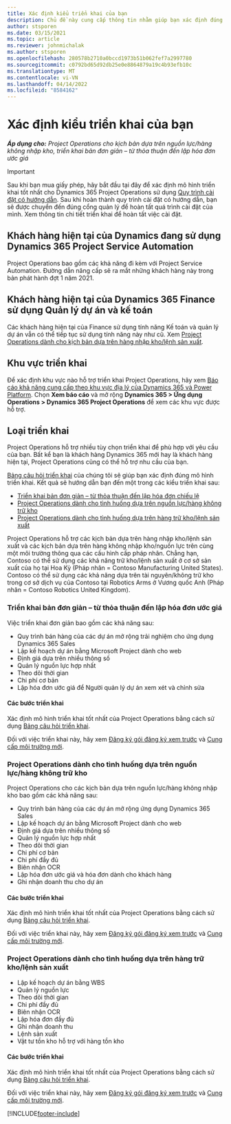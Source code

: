 ```yaml
---
title: Xác định kiểu triển khai của bạn
description: Chủ đề này cung cấp thông tin nhằm giúp bạn xác định đúng loại triển khai Project Operations cho công ty của bạn.
author: stsporen
ms.date: 03/15/2021
ms.topic: article
ms.reviewer: johnmichalak
ms.author: stsporen
ms.openlocfilehash: 280578b2710a0bccd1973b51b062fef7a2997780
ms.sourcegitcommit: c0792bd65d92db25e0e8864879a19c4b93efb10c
ms.translationtype: MT
ms.contentlocale: vi-VN
ms.lasthandoff: 04/14/2022
ms.locfileid: "8584162"
---
```

# <a name="determine-your-deployment-type"></a>Xác định kiểu triển khai của bạn

_**Áp dụng cho:** Project Operations cho kịch bản dựa trên nguồn lực/hàng không nhập kho, triển khai bản đơn giản – từ thỏa thuận đến lập hóa đơn ước giá_

> [!IMPORTANT]
> Sau khi bạn mua giấy phép, hãy bắt đầu tại đây để xác định mô hình triển khai tốt nhất cho Dynamics 365 Project Operations sử dụng [Quy trình cài đặt có hướng dẫn](https://aka.ms/provisionprojectoperations).
> Sau khi hoàn thành quy trình cài đặt có hướng dẫn, bạn sẽ được chuyển đến đúng cổng quản lý để hoàn tất quá trình cài đặt của mình. Xem thông tin chi tiết triển khai để hoàn tất việc cài đặt.


## <a name="existing-customers-of-dynamics-using-dynamics-365-project-service-automation"></a>Khách hàng hiện tại của Dynamics đang sử dụng Dynamics 365 Project Service Automation
Project Operations bao gồm các khả năng đi kèm với Project Service Automation. Đường dẫn nâng cấp sẽ ra mắt những khách hàng này trong bản phát hành đợt 1 năm 2021.

## <a name="existing-customers-of-dynamics-365-finance-using-project-management-and-accounting"></a>Khách hàng hiện tại của Dynamics 365 Finance sử dụng Quản lý dự án và kế toán 

Các khách hàng hiện tại của Finance sử dụng tính năng Kế toán và quản lý dự án vẫn có thể tiếp tục sử dụng tính năng này như cũ. Xem [Project Operations dành cho kịch bản dựa trên hàng nhập kho/lệnh sản xuất](#pma).


## <a name="deployment-regions"></a>Khu vực triển khai
Để xác định khu vực nào hỗ trợ triển khai Project Operations, hãy xem [Báo cáo khả năng cung cấp theo khu vực địa lý của Dynamics 365 và Power Platform](https://dynamics.microsoft.com/en-us/geographic-availability/). Chọn **Xem báo cáo** và mở rộng **Dynamics 365 > Ứng dụng Operations > Dynamics 365 Project Operations** để xem các khu vực được hỗ trợ.

## <a name="deployment-types"></a>Loại triển khai
Project Operations hỗ trợ nhiều tùy chọn triển khai để phù hợp với yêu cầu của bạn. Bất kể bạn là khách hàng Dynamics 365 mới hay là khách hàng hiện tại, Project Operations cũng có thể hỗ trợ nhu cầu của bạn.

[Bảng câu hỏi triển khai](https://aka.ms/provisionprojectoperations) của chúng tôi sẽ giúp bạn xác định đúng mô hình triển khai. Kết quả sẽ hướng dẫn bạn đến một trong các kiểu triển khai sau:

- [Triển khai bản đơn giản – từ thỏa thuận đến lập hóa đơn chiếu lệ](#lite)
- [Project Operations dành cho tình huống dựa trên nguồn lực/hàng không trữ kho](#integrated)
- [Project Operations dành cho tình huống dựa trên hàng trữ kho/lệnh sản xuất](#pma)

Project Operations hỗ trợ các kịch bản dựa trên hàng nhập kho/lệnh sản xuất và các kịch bản dựa trên hàng không nhập kho/nguồn lực trên cùng một môi trường thông qua các cấu hình cấp pháp nhân. Chẳng hạn, Contoso có thể sử dụng các khả năng trữ kho/lệnh sản xuất ở cơ sở sản xuất của họ tại Hoa Kỳ (Pháp nhân = Contoso Manufacturing United States). Contoso có thể sử dụng các khả năng dựa trên tài nguyên/không trữ kho trong cơ sở dịch vụ của Contoso tại Robotics Arms ở Vương quốc Anh (Pháp nhân = Contoso Robotics United Kingdom).

### <a name="lite-deployment---deal-to-proforma-invoicing"></a><a  name="lite"></a>Triển khai bản đơn giản – từ thỏa thuận đến lập hóa đơn ước giá

Việc triển khai đơn giản bao gồm các khả năng sau:

- Quy trình bán hàng của các dự án mở rộng trải nghiệm cho ứng dụng Dynamics 365 Sales
- Lập kế hoạch dự án bằng Microsoft Project dành cho web
- Định giá dựa trên nhiều thông số
- Quản lý nguồn lực hợp nhất
- Theo dõi thời gian
- Chi phí cơ bản
- Lập hóa đơn ước giá để Người quản lý dự án xem xét và chỉnh sửa 

#### <a name="deployment-steps"></a>Các bước triển khai
Xác định mô hình triển khai tốt nhất của Project Operations bằng cách sử dụng [Bảng câu hỏi triển khai](https://aka.ms/provisionprojectoperations).

Đối với việc triển khai này, hãy xem [Đăng ký gói đăng ký xem trước](lite-preview-subscription-sign-up.md) và [Cung cấp môi trường mới](lite-deployment.md). 


### <a name="project-operations-for-resourcenon-stocked-scenarios"></a><a name="integrated"></a>Project Operations dành cho tình huống dựa trên nguồn lực/hàng không trữ kho
Project Operations cho các kịch bản dựa trên nguồn lực/hàng không nhập kho bao gồm các khả năng sau:
 
- Quy trình bán hàng của các dự án mở rộng ứng dụng Dynamics 365 Sales
- Lập kế hoạch dự án bằng Microsoft Project dành cho web
- Định giá dựa trên nhiều thông số
- Quản lý nguồn lực hợp nhất
- Theo dõi thời gian
- Chi phí cơ bản
- Chi phí đầy đủ
- Biên nhận OCR
- Lập hóa đơn ước giá và hóa đơn dành cho khách hàng 
- Ghi nhận doanh thu cho dự án

#### <a name="deployment-steps"></a>Các bước triển khai
Xác định mô hình triển khai tốt nhất của Project Operations bằng cách sử dụng [Bảng câu hỏi triển khai](https://aka.ms/provisionprojectoperations).

Đối với việc triển khai này, hãy xem [Đăng ký gói đăng ký xem trước](resource-sign-up-preview-subscription.md) và [Cung cấp môi trường mới](resource-provision-new-environment.md). 


### <a name="project-operations-for-stockedproduction-order-scenarios"></a><a name="pma"></a>Project Operations dành cho tình huống dựa trên hàng trữ kho/lệnh sản xuất

- Lập kế hoạch dự án bằng WBS
- Quản lý nguồn lực
- Theo dõi thời gian
- Chi phí đầy đủ
- Biên nhận OCR
- Lập hóa đơn đầy đủ
- Ghi nhận doanh thu
- Lệnh sản xuất
- Vật tư tồn kho hỗ trợ với hàng tồn kho

#### <a name="deployment-steps"></a>Các bước triển khai
Xác định mô hình triển khai tốt nhất của Project Operations bằng cách sử dụng [Bảng câu hỏi triển khai](https://aka.ms/provisionprojectoperations).

Đối với việc triển khai này, hãy xem [Đăng ký gói đăng ký xem trước](/dynamics365/fin-ops-core/dev-itpro/dev-tools/sign-up-preview-subscription?toc=%2fdynamics365%2ffinance%2ftoc.json) và [Cung cấp môi trường mới](/dynamics365/fin-ops-core/dev-itpro/deployment/deploy-demo-environment?toc=%2fdynamics365%2ffinance%2ftoc.json). 



[!INCLUDE[footer-include](../includes/footer-banner.md)]